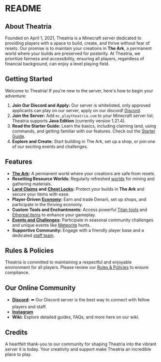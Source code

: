 # README

## About Theatria

Founded on April 1, 2021, Theatria is a Minecraft server dedicated to providing players with a space to build, create, and thrive without fear of resets. Our promise is to maintain your creations in **The Ark**, a permanent world where your builds are preserved for posterity. At Theatria, we prioritize fairness and accessibility, ensuring all players, regardless of financial background, can enjoy a level playing field.

## Getting Started

Welcome to Theatria! If you're new to the server, here's how to begin your adventure:

1. **Join Our Discord and Apply:** Our server is whitelisted, only approved applicants can play on our server, apply on our discord! [Discord](https://discord.gg/jYS5rR2HxP).
2. **Join the Server:** Add `mc.playtheatria.com` to your Minecraft server list. Theatria supports **Java Edition** (currently version 1.21.4).
3. **Read the Starter Guide:** Learn the basics, including claiming land, using commands, and getting familiar with our features. Check out the [Starter Guide](support/getting-started.md).
4. **Explore and Create:** Start building in The Ark, set up a shop, or join one of our exciting events and challenges.

## Features

* [**The Ark**](gameplay-features/worlds-dimensions.md#the-ark)**:** A permanent world where your creations are safe from resets.
* **Resetting Resource Worlds:** Regularly refreshed [worlds](gameplay-features/worlds-dimensions.md#mining-world) for mining and gathering materials.
* [**Land Claims**](gameplay-features/land-claiming.md) **and** [**Chest Locks**](gameplay-features/chest-locks.md)**:** Protect your builds in **The Ark** and secure your items with ease.
* **Player-Driven** [**Economy**](gameplay-features/economy/)**:** Earn and trade Denarii, set up shops, and participate in the thriving economy.
* **Custom Tools and Enchantments:** Access powerful [Titan tools](gameplay-features/titan-tools/) and [Ethereal items](gameplay-features/ethereal-items/) to enhance your gameplay.
* [**Events and Challenges**](events-challenges/)**:** Participate in seasonal community challenges and unique events like [Meteorite](events-challenges/meteorites.md) hunts.
* **Supportive Community:** Engage with a friendly player base and a dedicated [staff team](support/staff/).

## Rules & Policies

Theatria is committed to maintaining a respectful and enjoyable environment for all players. Please review our [Rules & Policies](rules-policies/) to ensure compliance.

## Our Online Community

* [**Discord**](https://discord.gg/jYS5rR2HxP)**:** ⬅️ Our Discord server is the best way to connect with fellow players and staff.
* [**Instagram**](https://www.instagram.com/theatriaofficial/)
* **Wiki:** Explore detailed guides, FAQs, and more here on our wiki.

## Credits

A heartfelt thank-you to our community for shaping Theatria into the vibrant server it is today. Your creativity and support make Theatria an incredible place to play.
